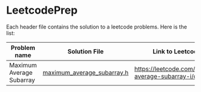 # LeetcodePrep
Each header file contains the solution to a leetcode problems.
Here is the list:

| Problem name             | Solution File               |          Link to Leetcode Description                               |
| ------------------------ |:---------------------------:| ------------------------------------------------------------------- |
|Maximum Average Subarray  |[maximum_average_subarray.h](https://github.com/DebalSahaCodes/LeetcodePrep/blob/main/maximum_average_subarray.h) |https://leetcode.com/problems/maximum-average-subarray-i/description/|
